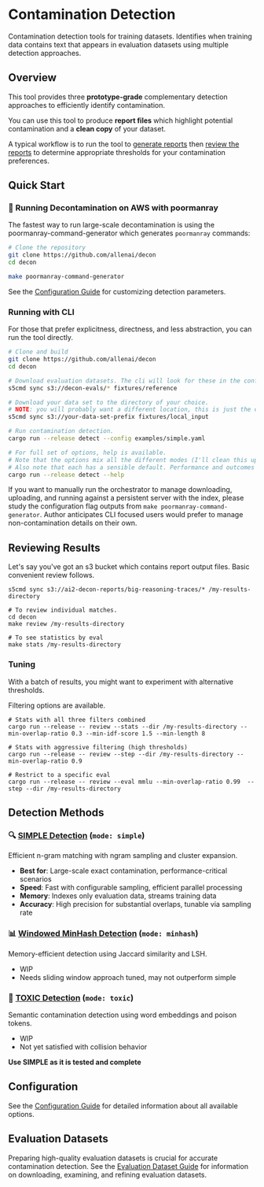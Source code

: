 # Contamination Detection

Contamination detection tools for training datasets. Identifies when training data contains text that appears in evaluation datasets using multiple detection approaches.

## Overview

This tool provides three **prototype-grade** complementary detection approaches to efficiently identify contamination.

You can use this tool to produce **report files** which highlight potential contamination and a **clean copy** of your dataset.

A typical workflow is to run the tool to [generate reports](#-running-decontamination-on-aws-with-poormanray) then [review the reports](#reviewing-results) to determine appropriate thresholds for your contamination preferences.

## Quick Start

### 🚀 Running Decontamination on AWS with poormanray

The fastest way to run large-scale decontamination is using the poormanray-command-generator which generates `poormanray` commands:

```bash
# Clone the repository
git clone https://github.com/allenai/decon
cd decon

make poormanray-command-generator
```

See the [Configuration Guide](doc/configuration.md) for customizing detection parameters.

### Running with CLI

For those that prefer explicitness, directness, and less abstraction, you can run the tool directly.

```bash
# Clone and build
git clone https://github.com/allenai/decon
cd decon

# Download evaluation datasets. The cli will look for these in the configured reference (evals) directory. Below shows the defaults (recommended).
s5cmd sync s3://decon-evals/* fixtures/reference

# Download your data set to the directory of your choice.
# NOTE: you will probably want a different location, this is just the default.
s5cmd sync s3://your-data-set-prefix fixtures/local_input

# Run contamination detection.
cargo run --release detect --config examples/simple.yaml

# For full set of options, help is available.
# Note that the options mix all the different modes (I'll clean this up eventually)
# Also note that each has a sensible default. Performance and outcomes may vary wildly depending on options.
cargo run --release detect --help
```

If you want to manually run the orchestrator to manage downloading, uploading, and running against a persistent server with the index, please study the configuration flag outputs from `make poormanray-command-generator`. Author anticipates CLI focused users would prefer to manage non-contamination details on their own.

## Reviewing Results

Let's say you've got an s3 bucket which contains report output files. Basic convenient review follows.

```
s5cmd sync s3://ai2-decon-reports/big-reasoning-traces/* /my-results-directory

# To review individual matches.
cd decon
make review /my-results-directory

# To see statistics by eval
make stats /my-results-directory

```

### Tuning

With a batch of results, you might want to experiment with alternative thresholds.

Filtering options are available.

```
# Stats with all three filters combined
cargo run --release -- review --stats --dir /my-results-directory --min-overlap-ratio 0.3 --min-idf-score 1.5 --min-length 8

# Stats with aggressive filtering (high thresholds)
cargo run --release -- review --step --dir /my-results-directory --min-overlap-ratio 0.9

# Restrict to a specific eval
cargo run --release -- review --eval mmlu --min-overlap-ratio 0.99  --step --dir /my-results-directory

```

## Detection Methods

### 🔍 [SIMPLE Detection](doc/simple.md) (`mode: simple`)
Efficient n-gram matching with ngram sampling and cluster expansion.
- **Best for**: Large-scale exact contamination, performance-critical scenarios
- **Speed**: Fast with configurable sampling, efficient parallel processing
- **Memory**: Indexes only evaluation data, streams training data
- **Accuracy**: High precision for substantial overlaps, tunable via sampling rate

### 📊 [Windowed MinHash Detection](doc/minhash.md) (`mode: minhash`)
Memory-efficient detection using Jaccard similarity and LSH.
- WIP
- Needs sliding window approach tuned, may not outperform simple

### 🧬 [TOXIC Detection](doc/toxic.md) (`mode: toxic`)
Semantic contamination detection using word embeddings and poison tokens.
- WIP
- Not yet satisfied with collision behavior

**Use SIMPLE as it is tested and complete**

## Configuration

See the [Configuration Guide](doc/configuration.md) for detailed information about all available options.

## Evaluation Datasets

Preparing high-quality evaluation datasets is crucial for accurate contamination detection. See the [Evaluation Dataset Guide](doc/eval-datasets.md) for information on downloading, examining, and refining evaluation datasets.

